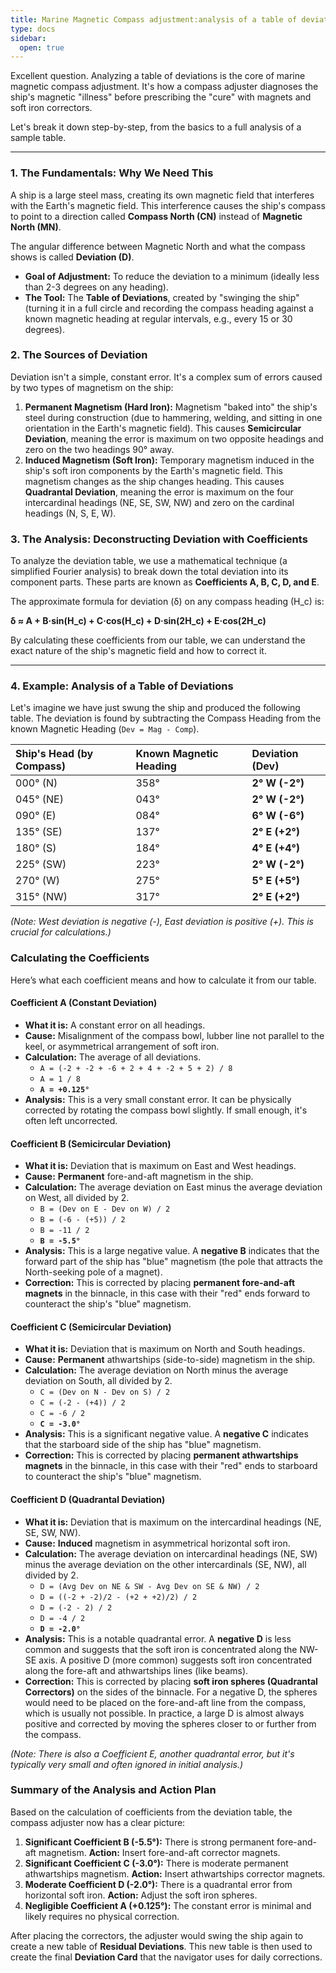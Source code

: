 ```yaml
---
title: Marine Magnetic Compass adjustment:analysis of a table of deviations;
type: docs
sidebar:
  open: true
---
```


Excellent question. Analyzing a table of deviations is the core of marine magnetic compass adjustment. It's how a compass adjuster diagnoses the ship's magnetic "illness" before prescribing the "cure" with magnets and soft iron correctors.

Let's break it down step-by-step, from the basics to a full analysis of a sample table.

---

### **1. The Fundamentals: Why We Need This**

A ship is a large steel mass, creating its own magnetic field that interferes with the Earth's magnetic field. This interference causes the ship's compass to point to a direction called **Compass North (CN)** instead of **Magnetic North (MN)**.

The angular difference between Magnetic North and what the compass shows is called **Deviation (D)**.

*   **Goal of Adjustment:** To reduce the deviation to a minimum (ideally less than 2-3 degrees on any heading).
*   **The Tool:** The **Table of Deviations**, created by "swinging the ship" (turning it in a full circle and recording the compass heading against a known magnetic heading at regular intervals, e.g., every 15 or 30 degrees).

### **2. The Sources of Deviation**

Deviation isn't a simple, constant error. It's a complex sum of errors caused by two types of magnetism on the ship:

1.  **Permanent Magnetism (Hard Iron):** Magnetism "baked into" the ship's steel during construction (due to hammering, welding, and sitting in one orientation in the Earth's magnetic field). This causes **Semicircular Deviation**, meaning the error is maximum on two opposite headings and zero on the two headings 90° away.
2.  **Induced Magnetism (Soft Iron):** Temporary magnetism induced in the ship's soft iron components by the Earth's magnetic field. This magnetism changes as the ship changes heading. This causes **Quadrantal Deviation**, meaning the error is maximum on the four intercardinal headings (NE, SE, SW, NW) and zero on the cardinal headings (N, S, E, W).

### **3. The Analysis: Deconstructing Deviation with Coefficients**

To analyze the deviation table, we use a mathematical technique (a simplified Fourier analysis) to break down the total deviation into its component parts. These parts are known as **Coefficients A, B, C, D, and E**.

The approximate formula for deviation (δ) on any compass heading (H_c) is:

**δ ≈ A + B·sin(H_c) + C·cos(H_c) + D·sin(2H_c) + E·cos(2H_c)**

By calculating these coefficients from our table, we can understand the exact nature of the ship's magnetic field and how to correct it.

---

### **4. Example: Analysis of a Table of Deviations**

Let's imagine we have just swung the ship and produced the following table. The deviation is found by subtracting the Compass Heading from the known Magnetic Heading (`Dev = Mag - Comp`).

| Ship's Head (by Compass) | Known Magnetic Heading | **Deviation (Dev)** |
| :----------------------- | :--------------------- | :------------------ |
| 000° (N)                 | 358°                   | **2° W (-2°)**      |
| 045° (NE)                | 043°                   | **2° W (-2°)**      |
| 090° (E)                 | 084°                   | **6° W (-6°)**      |
| 135° (SE)                | 137°                   | **2° E (+2°)**      |
| 180° (S)                 | 184°                   | **4° E (+4°)**      |
| 225° (SW)                | 223°                   | **2° W (-2°)**      |
| 270° (W)                 | 275°                   | **5° E (+5°)**      |
| 315° (NW)                | 317°                   | **2° E (+2°)**      |

*(Note: West deviation is negative (-), East deviation is positive (+). This is crucial for calculations.)*

### **Calculating the Coefficients**

Here’s what each coefficient means and how to calculate it from our table.

#### **Coefficient A (Constant Deviation)**

*   **What it is:** A constant error on all headings.
*   **Cause:** Misalignment of the compass bowl, lubber line not parallel to the keel, or asymmetrical arrangement of soft iron.
*   **Calculation:** The average of all deviations.
    *   `A = (-2 + -2 + -6 + 2 + 4 + -2 + 5 + 2) / 8`
    *   `A = 1 / 8`
    *   **`A = +0.125°`**
*   **Analysis:** This is a very small constant error. It can be physically corrected by rotating the compass bowl slightly. If small enough, it's often left uncorrected.

#### **Coefficient B (Semicircular Deviation)**

*   **What it is:** Deviation that is maximum on East and West headings.
*   **Cause:** **Permanent** fore-and-aft magnetism in the ship.
*   **Calculation:** The average deviation on East minus the average deviation on West, all divided by 2.
    *   `B = (Dev on E - Dev on W) / 2`
    *   `B = (-6 - (+5)) / 2`
    *   `B = -11 / 2`
    *   **`B = -5.5°`**
*   **Analysis:** This is a large negative value. A **negative B** indicates that the forward part of the ship has "blue" magnetism (the pole that attracts the North-seeking pole of a magnet).
*   **Correction:** This is corrected by placing **permanent fore-and-aft magnets** in the binnacle, in this case with their "red" ends forward to counteract the ship's "blue" magnetism.

#### **Coefficient C (Semicircular Deviation)**

*   **What it is:** Deviation that is maximum on North and South headings.
*   **Cause:** **Permanent** athwartships (side-to-side) magnetism in the ship.
*   **Calculation:** The average deviation on North minus the average deviation on South, all divided by 2.
    *   `C = (Dev on N - Dev on S) / 2`
    *   `C = (-2 - (+4)) / 2`
    *   `C = -6 / 2`
    *   **`C = -3.0°`**
*   **Analysis:** This is a significant negative value. A **negative C** indicates that the starboard side of the ship has "blue" magnetism.
*   **Correction:** This is corrected by placing **permanent athwartships magnets** in the binnacle, in this case with their "red" ends to starboard to counteract the ship's "blue" magnetism.

#### **Coefficient D (Quadrantal Deviation)**

*   **What it is:** Deviation that is maximum on the intercardinal headings (NE, SE, SW, NW).
*   **Cause:** **Induced** magnetism in asymmetrical horizontal soft iron.
*   **Calculation:** The average deviation on intercardinal headings (NE, SW) minus the average deviation on the other intercardinals (SE, NW), all divided by 2.
    *   `D = (Avg Dev on NE & SW - Avg Dev on SE & NW) / 2`
    *   `D = ((-2 + -2)/2 - (+2 + +2)/2) / 2`
    *   `D = (-2 - 2) / 2`
    *   `D = -4 / 2`
    *   **`D = -2.0°`**
*   **Analysis:** This is a notable quadrantal error. A **negative D** is less common and suggests that the soft iron is concentrated along the NW-SE axis. A positive D (more common) suggests soft iron concentrated along the fore-aft and athwartships lines (like beams).
*   **Correction:** This is corrected by placing **soft iron spheres (Quadrantal Correctors)** on the sides of the binnacle. For a negative D, the spheres would need to be placed on the fore-and-aft line from the compass, which is usually not possible. In practice, a large D is almost always positive and corrected by moving the spheres closer to or further from the compass.

*(Note: There is also a Coefficient E, another quadrantal error, but it's typically very small and often ignored in initial analysis.)*

### **Summary of the Analysis and Action Plan**

Based on the calculation of coefficients from the deviation table, the compass adjuster now has a clear picture:

1.  **Significant Coefficient B (-5.5°):** There is strong permanent fore-and-aft magnetism. **Action:** Insert fore-and-aft corrector magnets.
2.  **Significant Coefficient C (-3.0°):** There is moderate permanent athwartships magnetism. **Action:** Insert athwartships corrector magnets.
3.  **Moderate Coefficient D (-2.0°):** There is a quadrantal error from horizontal soft iron. **Action:** Adjust the soft iron spheres.
4.  **Negligible Coefficient A (+0.125°):** The constant error is minimal and likely requires no physical correction.

After placing the correctors, the adjuster would swing the ship again to create a new table of **Residual Deviations**. This new table is then used to create the final **Deviation Card** that the navigator uses for daily corrections.